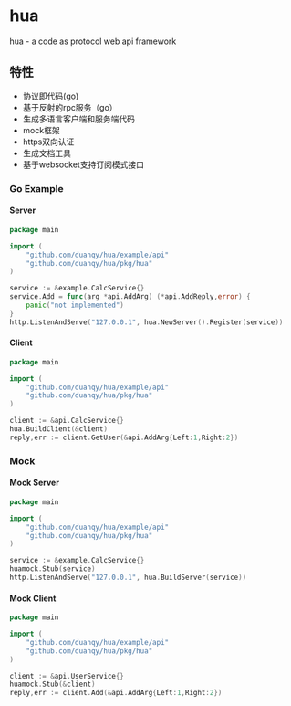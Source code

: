 # hua
hua - a code as protocol web api framework

## 特性
* 协议即代码(go)
* 基于反射的rpc服务（go）
* 生成多语言客户端和服务端代码
* mock框架
* https双向认证
* 生成文档工具
* 基于websocket支持订阅模式接口

### Go Example

#### Server

```go
package main

import (
	"github.com/duanqy/hua/example/api"
	"github.com/duanqy/hua/pkg/hua"
)

service := &example.CalcService{}
service.Add = func(arg *api.AddArg) (*api.AddReply,error) {
	panic("not implemented")
}
http.ListenAndServe("127.0.0.1", hua.NewServer().Register(service))
```


#### Client
```go
package main

import (
	"github.com/duanqy/hua/example/api"
	"github.com/duanqy/hua/pkg/hua"
)

client := &api.CalcService{}
hua.BuildClient(&client)
reply,err := client.GetUser(&api.AddArg{Left:1,Right:2})
```

### Mock

#### Mock Server
```go
package main

import (
	"github.com/duanqy/hua/example/api"
	"github.com/duanqy/hua/pkg/hua"
)

service := &example.CalcService{}
huamock.Stub(service)
http.ListenAndServe("127.0.0.1", hua.BuildServer(service))
```
#### Mock Client
```go
package main

import (
	"github.com/duanqy/hua/example/api"
	"github.com/duanqy/hua/pkg/hua"
)

client := &api.UserService{}
huamock.Stub(&client)
reply,err := client.Add(&api.AddArg{Left:1,Right:2})
```
